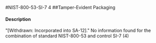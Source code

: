 #NIST-800-53-SI-7 4
##Tamper-Evident Packaging
#### Description
"[Withdrawn: Incorporated into SA-12]."
No information found for the combination of standard NIST-800-53 and control SI-7 (4)
